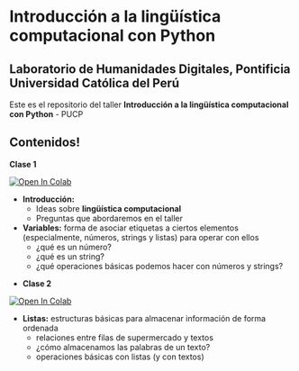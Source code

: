 # Introducción a la lingüística computacional con Python

## Laboratorio de Humanidades Digitales, Pontificia Universidad Católica del Perú

Este es el repositorio del taller **Introducción a la lingüística computacional con Python** - PUCP

## Contenidos!

**Clase 1** 

[![Open In Colab](https://colab.research.google.com/assets/colab-badge.svg)](http://colab.research.google.com/github/lab-humanidades-digitales-pucp/taller-python-linguistas/blob/main/clases/clase1-problemas-variables.ipynb) 

- **Introducción:**
    - Ideas sobre **lingüística computacional**
    - Preguntas que abordaremos en el taller
- **Variables:** forma de asociar etiquetas a ciertos elementos (especialmente, números, strings y listas) para operar con ellos
    - ¿qué es un número?
    - ¿qué es un string?
    - ¿qué operaciones básicas podemos hacer con números y strings?

* **Clase 2**

[![Open In Colab](https://colab.research.google.com/assets/colab-badge.svg)](http://colab.research.google.com/github/lab-humanidades-digitales-pucp/taller-python-linguistas/blob/main/clases/clase2-listas.ipynb) 

- **Listas:** estructuras básicas para almacenar información de forma ordenada
    - relaciones entre filas de supermercado y textos
    - ¿cómo almacenamos las palabras de un texto?
    - operaciones básicas con listas (y con textos)
 